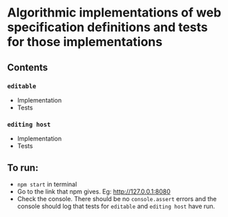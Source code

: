 # Algorithmic implementations of web specification definitions and tests for those implementations

## Contents
### `editable`
* Implementation
* Tests

### `editing host`
* Implementation
* Tests

## To run:
* `npm start` in terminal
* Go to the link that npm gives. Eg: http://127.0.0.1:8080
* Check the console. There should be no `console.assert` errors and the console should log that tests for `editable` and `editing host` have run.
